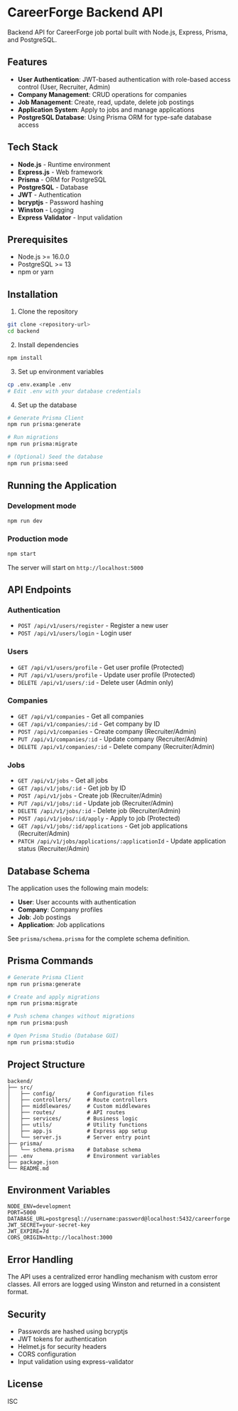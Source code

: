 # CareerForge Backend API

Backend API for CareerForge job portal built with Node.js, Express, Prisma, and PostgreSQL.

## Features

- **User Authentication**: JWT-based authentication with role-based access control (User, Recruiter, Admin)
- **Company Management**: CRUD operations for companies
- **Job Management**: Create, read, update, delete job postings
- **Application System**: Apply to jobs and manage applications
- **PostgreSQL Database**: Using Prisma ORM for type-safe database access

## Tech Stack

- **Node.js** - Runtime environment
- **Express.js** - Web framework
- **Prisma** - ORM for PostgreSQL
- **PostgreSQL** - Database
- **JWT** - Authentication
- **bcryptjs** - Password hashing
- **Winston** - Logging
- **Express Validator** - Input validation

## Prerequisites

- Node.js >= 16.0.0
- PostgreSQL >= 13
- npm or yarn

## Installation

1. Clone the repository
```bash
git clone <repository-url>
cd backend
```

2. Install dependencies
```bash
npm install
```

3. Set up environment variables
```bash
cp .env.example .env
# Edit .env with your database credentials
```

4. Set up the database
```bash
# Generate Prisma Client
npm run prisma:generate

# Run migrations
npm run prisma:migrate

# (Optional) Seed the database
npm run prisma:seed
```

## Running the Application

### Development mode
```bash
npm run dev
```

### Production mode
```bash
npm start
```

The server will start on `http://localhost:5000`

## API Endpoints

### Authentication
- `POST /api/v1/users/register` - Register a new user
- `POST /api/v1/users/login` - Login user

### Users
- `GET /api/v1/users/profile` - Get user profile (Protected)
- `PUT /api/v1/users/profile` - Update user profile (Protected)
- `DELETE /api/v1/users/:id` - Delete user (Admin only)

### Companies
- `GET /api/v1/companies` - Get all companies
- `GET /api/v1/companies/:id` - Get company by ID
- `POST /api/v1/companies` - Create company (Recruiter/Admin)
- `PUT /api/v1/companies/:id` - Update company (Recruiter/Admin)
- `DELETE /api/v1/companies/:id` - Delete company (Recruiter/Admin)

### Jobs
- `GET /api/v1/jobs` - Get all jobs
- `GET /api/v1/jobs/:id` - Get job by ID
- `POST /api/v1/jobs` - Create job (Recruiter/Admin)
- `PUT /api/v1/jobs/:id` - Update job (Recruiter/Admin)
- `DELETE /api/v1/jobs/:id` - Delete job (Recruiter/Admin)
- `POST /api/v1/jobs/:id/apply` - Apply to job (Protected)
- `GET /api/v1/jobs/:id/applications` - Get job applications (Recruiter/Admin)
- `PATCH /api/v1/jobs/applications/:applicationId` - Update application status (Recruiter/Admin)

## Database Schema

The application uses the following main models:
- **User**: User accounts with authentication
- **Company**: Company profiles
- **Job**: Job postings
- **Application**: Job applications

See `prisma/schema.prisma` for the complete schema definition.

## Prisma Commands

```bash
# Generate Prisma Client
npm run prisma:generate

# Create and apply migrations
npm run prisma:migrate

# Push schema changes without migrations
npm run prisma:push

# Open Prisma Studio (Database GUI)
npm run prisma:studio
```

## Project Structure

```
backend/
├── src/
│   ├── config/          # Configuration files
│   ├── controllers/     # Route controllers
│   ├── middlewares/     # Custom middlewares
│   ├── routes/          # API routes
│   ├── services/        # Business logic
│   ├── utils/           # Utility functions
│   ├── app.js           # Express app setup
│   └── server.js        # Server entry point
├── prisma/
│   └── schema.prisma    # Database schema
├── .env                 # Environment variables
├── package.json
└── README.md
```

## Environment Variables

```env
NODE_ENV=development
PORT=5000
DATABASE_URL=postgresql://username:password@localhost:5432/careerforge
JWT_SECRET=your-secret-key
JWT_EXPIRE=7d
CORS_ORIGIN=http://localhost:3000
```

## Error Handling

The API uses a centralized error handling mechanism with custom error classes. All errors are logged using Winston and returned in a consistent format.

## Security

- Passwords are hashed using bcryptjs
- JWT tokens for authentication
- Helmet.js for security headers
- CORS configuration
- Input validation using express-validator

## License

ISC

